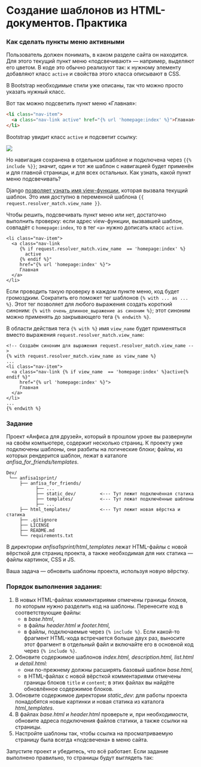 # Создание шаблонов из HTML-документов. Практика

### Как сделать пункты меню активными

Пользователь должен понимать, в каком разделе сайта он находится. Для этого текущий пункт меню «подсвечивают» — например, выделяют его цветом. В коде это обычно реализуют так: к нужному элементу добавляют класс `active` и свойства этого класса описывают в CSS.

В Bootstrap необходимые стили уже описаны, так что можно просто указать нужный класс.

Вот так можно подсветить пункт меню «Главная»:

```html
<li class="nav-item">
  <a class="nav-link active" href="{% url 'homepage:index' %}">Главная</a>
</li> 
```

Bootstrap увидит класс `active` и подсветит ссылку:

![](https://pictures.s3.yandex.net/resources/S01_138_1677516687.png)

Но навигация сохранена в отдельном шаблоне и подключена через `{{% include %}}`; значит, один и тот же шаблон с навигацией будет применён и для главной страницы, и для всех остальных. Как узнать, какой пункт меню подсвечивать?

Django [позволяет узнать имя view-функции](https://docs.djangoproject.com/en/3.2/ref/urlresolvers/#django.urls.ResolverMatch), которая вызвала текущий шаблон. Это имя доступно в переменной шаблона `{{ request.resolver_match.view_name }}`.

Чтобы решить, подсвечивать пункт меню или нет, достаточно выполнить проверку: если адрес view-функции, вызвавшей шаблон, совпадёт с `homepage:index`, то в тег `<a>` нужно дописать класс `active`.

```django
<li class="nav-item">
  <a class="nav-link     
     {% if request.resolver_match.view_name  == 'homepage:index' %}
       active
     {% endif %}"
     href="{% url 'homepage:index' %}">
     Главная
  </a>
</li> 
```

Если проводить такую проверку в каждом пункте меню, код будет громоздким. Сократить его поможет тег шаблонов `{% with ... as ... %}`. Этот тег позволяет для любого выражения создать короткий синоним: `{% with очень_длинное_выражение as синоним %}`; этот синоним можно применять до закрывающего тега `{% endwith %}`.

В области действия тега `{% with %}` имя `view_name` будет применяться вместо выражения `request.resolver_match.view_name`:

```django
<!-- Создаём синоним для выражения request.resolver_match.view_name -->
{% with request.resolver_match.view_name as view_name %}
...
<li class="nav-item">
  <a class="nav-link {% if view_name  == 'homepage:index' %}active{% endif %}"
     href="{% url 'homepage:index' %}">
     Главная
  </a>
</li>
...
{% endwith %} 
```

### Задание

Проект «Анфиса для друзей», который в прошлом уроке вы развернули на своём компьютере, содержит несколько страниц. К проекту уже подключены шаблоны, они разбиты на логические блоки; файлы, из которых рендерится шаблон, лежат в каталоге _anfisa_for_friends/templates_.

```
Dev/
 └── anfisa1sprint/
     ├── anfisa_for_friends/
           ├── ...
           ├── static_dev/         <--- Тут лежит подключённая статика
           ├── templates/          <--- Тут лежат подключённые шаблоны
           ├── ...
     ├── html_templates/           <--- Тут лежит новая вёрстка и статика
     ├── .gitignore
     ├── LICENSE
     ├── README.md
     └── requirements.txt 
```

В директории _anfisa1sprint/html_templates_ лежат HTML-файлы с новой вёрсткой для страниц проекта, а также необходимая для них статика — файлы картинок, CSS и JS.

Ваша задача — обновить шаблоны проекта, используя новую вёрстку.

### Порядок выполнения задания:

1. В новых HTML-файлах комментариями отмечены границы блоков, по которым нужно разделить код на шаблоны. Перенесите код в соответствующие файлы:
    - в _base.html_,
    - в файлы _header.html_ и _footer.html,_
    - в файлы, подключаемые через `{% include %}`. Если какой-то фрагмент HTML-кода встречается больше двух раз, выносите этот фрагмент в отдельный файл и включайте его в основной код через `{% include %}`.
2. Обновите содержимое шаблонов _index.html,_ _description.html, list.html_ и _detail.html:_
    - они по-прежнему должны расширять базовый шаблон _base.html,_
    - в HTML-файлах с новой вёрсткой комментариями отмечены границы блоков `title` и `content`; в этих файлах вы найдёте обновлённое содержимое блоков.
3. Обновите содержимое директории _static_dev_: для работы проекта понадобятся новые картинки и новая статика из каталога _html_templates_.
4. В файлах _base.html_ и _header.html_ проверьте и, при необходимости, обновите адреса подключения файлов статики, а также ссылки на страницы.
5. Настройте шаблоны так, чтобы ссылка на просматриваемую страницу была всегда «подсвечена» в меню сайта.

Запустите проект и убедитесь, что всё работает. Если задание выполнено правильно, то страницы будут выглядеть так: